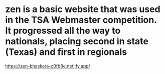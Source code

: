 # zen is a basic website that was used in the TSA Webmaster competition. It progressed all the way to nationals, placing second in state (Texas) and first in regionals
https://zen-bhaskara-c0fb8e.netlify.app/
